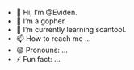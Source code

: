 - 👋 Hi, I’m @Eviden.
- 👀 I’m a gopher.
- 🌱 I’m currently learning scantool.
- 📫 How to reach me ...
- 😄 Pronouns: ...
- ⚡ Fun fact: ...

<!---
Eviden0/Eviden0 is a ✨ special ✨ repository because its `README.md` (this file) appears on your GitHub profile.
You can click the Preview link to take a look at your changes.
--->
